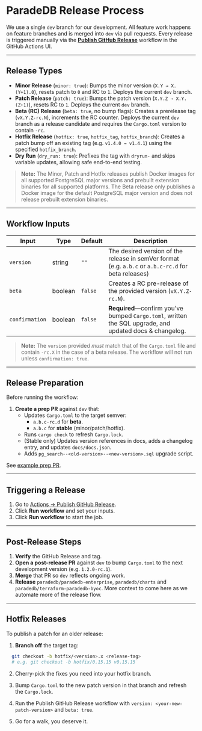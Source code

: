 # ParadeDB Release Process

We use a single `dev` branch for our development. All feature work happens on feature branches and is merged into `dev` via pull requests. Every release is triggered manually via the [**Publish GitHub Release**](https://github.com/paradedb/paradedb/actions/workflows/publish-github-release.yml) workflow in the GitHub Actions UI.

---

## Release Types

- **Minor Release** (`minor: true`):
  Bumps the minor version (`X.Y → X.(Y+1).0`), resets patch to `0` and RC to `1`. Deploys the current `dev` branch.
- **Patch Release** (`patch: true`):
  Bumps the patch version (`X.Y.Z → X.Y.(Z+1)`), resets RC to `1`. Deploys the current `dev` branch.
- **Beta (RC) Release** (`beta: true`, no bump flags):
  Creates a prerelease tag (`vX.Y.Z-rc.N`), increments the RC counter. Deploys the current `dev` branch as a release candidate and requires the `Cargo.toml` version to contain `-rc`.
- **Hotfix Release** (`hotfix: true`, `hotfix_tag`, `hotfix_branch`):
  Creates a patch bump off an existing tag (e.g. `v1.4.0 → v1.4.1`) using the specified `hotfix_branch`.
- **Dry Run** (`dry_run: true`):
  Prefixes the tag with `dryrun-` and skips variable updates, allowing safe end-to-end testing.

> **Note:** The Minor, Patch and Hotfix releases publish Docker images for all supported PostgreSQL major versions and prebuilt extension binaries for all supported platforms. The Beta release only publishes a Docker image for the default PostgreSQL major version and does not release prebuilt extension binaries.

---

## Workflow Inputs

| Input          | Type    | Default | Description                                                                                             |
| -------------- | ------- | ------- | ------------------------------------------------------------------------------------------------------- |
| `version`      | string  | `""`    | The desired version of the release in semVer format (e.g. `a.b.c` or `a.b.c-rc.d` for beta releases)    |
| `beta`         | boolean | `false` | Creates a RC pre-release of the provided version (`vX.Y.Z-rc.N`).                                       |
| `confirmation` | boolean | `false` | **Required**—confirm you’ve bumped `Cargo.toml`, written the SQL upgrade, and updated docs & changelog. |

> **Note:** The `version` provided _must_ match that of the `Cargo.toml` file and contain `-rc.X` in the case of a beta release. The workflow will not run unless `confirmation: true`.

---

## Release Preparation

Before running the workflow:

1. **Create a prep PR** against `dev` that:
   - Updates `Cargo.toml` to the target semver:
     - `a.b.c-rc.d` for **beta**.
     - `a.b.c` for **stable** (minor/patch/hotfix).
   - Runs `cargo check` to refresh `Cargo.lock`.
   - (Stable only) Updates version references in docs, adds a changelog entry, and updates `docs/docs.json`.
   - Adds `pg_search--<old-version>--<new-version>.sql` upgrade script.

See [example prep PR](https://github.com/paradedb/paradedb/pull/2720).

---

## Triggering a Release

1. Go to [Actions → Publish GitHub Release](https://github.com/paradedb/paradedb/actions/workflows/publish-github-release.yml).
2. Click **Run workflow** and set your inputs.
3. Click **Run workflow** to start the job.

---

## Post-Release Steps

1. **Verify** the GitHub Release and tag.
2. **Open a post-release PR** against `dev` to bump `Cargo.toml` to the next development version (e.g. `1.2.0-rc.1`).
3. **Merge** that PR so `dev` reflects ongoing work.
4. **Release** `paradedb/paradedb-enterprise`, `paradedb/charts` and `paradedb/terraform-paradedb-byoc`. More context to come here as we automate more of the release flow.

---

## Hotfix Releases

To publish a patch for an older release:

1. **Branch off** the target tag:

```bash
  git checkout -b hotfix/<version>.x <release-tag>
  # e.g. git checkout -b hotfix/0.15.15 v0.15.15
```

2. Cherry-pick the fixes you need into your hotfix branch.

3. Bump `Cargo.toml` to the new patch version in that branch and refresh the `Cargo.lock`.

4. Run the Publish GitHub Release workflow with `version: <your-new-patch-version>` and `beta: true`.

5. Go for a walk, you deserve it.
